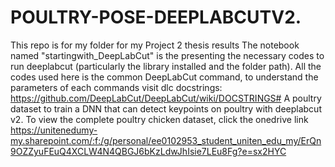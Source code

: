 # POULTRY-POSE-DEEPLABCUTV2.
This repo is for my folder for my Project 2 thesis results
The notebook named "startingwith_DeepLabCut" is the presenting the necessary codes to run deeplabcut (particularly the library installed and the folder path).
All the codes used here is the common DeepLabCut command, to understand the parameters of each commands visit dlc docstrings: https://github.com/DeepLabCut/DeepLabCut/wiki/DOCSTRINGS#
A poultry dataset to train a DNN that can detect keypoints on poultry with deeplabcut v2.
To view the complete poultry chicken dataset, click the onedrive link 
https://unitenedumy-my.sharepoint.com/:f:/g/personal/ee0102953_student_uniten_edu_my/ErQn9OZZyuFEuQ4XCLW4N4QBGJ6bKzLdwJhIsie7LEu8Fg?e=sx2HYC
